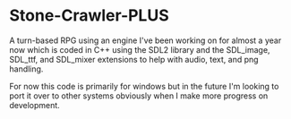 # Stone-Crawler-PLUS

A turn-based RPG using an engine I've been working on for almost a year now 
which is coded in C++ using the SDL2 library and the SDL_image, SDL_ttf, and
SDL_mixer extensions to help with audio, text, and png handling.

For now this code is primarily for windows but in the future I'm looking to
port it over to other systems obviously when I make more progress on development.
